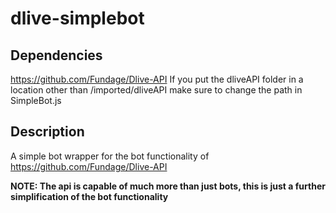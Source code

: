 # dlive-simplebot

## Dependencies
https://github.com/Fundage/Dlive-API
If you put the dliveAPI folder in a location other than /imported/dliveAPI make sure to change the path in SimpleBot.js

## Description
A simple bot wrapper for the bot functionality of https://github.com/Fundage/Dlive-API

<b>NOTE: The api is capable of much more than just bots, this is just a further simplification of the bot functionality</b>
